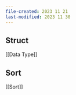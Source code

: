 ```yaml
---
file-created: 2023 11 21
last-modified: 2023 11 30
---
```



## Struct

[[Data Type]]

## Sort 

[[Sort]]

